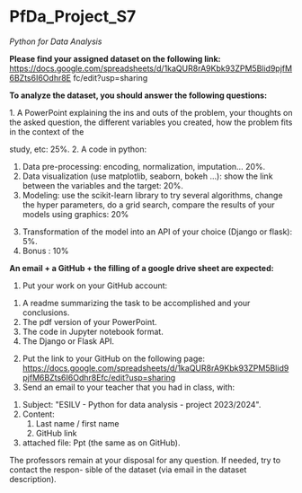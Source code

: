 # PfDa_Project_S7
*Python for Data Analysis*

**Please find your assigned dataset on the following link:**  https://docs.google.com/spreadsheets/d/1kaQUR8rA9Kbk93ZPM5Blid9pjfM6BZts6I6Odhr8E fc/edit?usp=sharing 

**To analyze the dataset, you should answer the following questions:** 

1\. A PowerPoint explaining the ins and outs of the problem, your thoughts on the asked question, the different variables you created, how the problem fits in the context of the 

study, etc: 25%. 2.  A code in python: 

1) Data pre-processing: encoding, normalization, imputation… 20%. 
1) Data visualization (use matplotlib, seaborn, bokeh ...): show the link between the variables and the target: 20%. 
1) Modeling: use the scikit-learn library to try several algorithms, change the hyper parameters, do a grid search, compare the results of your models using graphics: 20% 
3. Transformation of the model into an API of your choice (Django or flask): 5%. 
3. Bonus : 10% 

**An email + a GitHub + the filling of a google drive sheet are expected:** 

1. Put your work on your GitHub account: 
1) A readme summarizing the task to be accomplished and your conclusions. 
1) The pdf version of your PowerPoint.  
1) The code in Jupyter notebook format.  
1) The Django or Flask API. 
2. Put the link to your GitHub on the following page: https://docs.google.com/spreadsheets/d/1kaQUR8rA9Kbk93ZPM5Blid9pjfM6BZts6I6Odhr8Efc/edit?usp=sharing 
2. Send an email to your teacher that you had in class, with: 
1) Subject: "ESILV - Python for data analysis - project 2023/2024". 
1) Content: 
   1. Last name / first name  
   1. GitHub link 
1) attached file: Ppt (the same as on GitHub). 

The professors remain at your disposal for any question. If needed, try to contact the respon- sible of the dataset (via email in the dataset description).                                                                  
